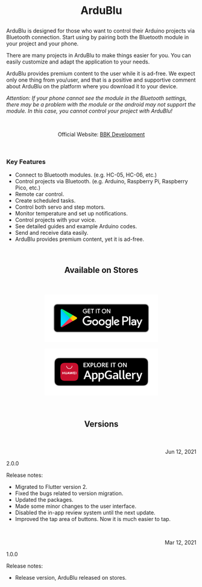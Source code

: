 # <p align="center">ArduBlu</p> 

ArduBlu is designed for those who want to control their Arduino projects via Bluetooth connection. Start using by pairing both the Bluetooth module in your project and your phone.

There are many projects in ArduBlu to make things easier for you. You can easily customize and adapt the application to your needs.

ArduBlu provides premium content to the user while it is ad-free. We expect only one thing from you/user, and that is a positive and supportive comment about ArduBlu on the platform where you download it to your device.

<i>Attention: If your phone cannot see the module in the Bluetooth settings, there may be a problem with the module or the android may not support the module. In this case, you cannot control your project with ArduBlu!</i>

&nbsp;

<p align="center">Official Website: <a href="https://www.bbkdevelopment.com/bbk-development/ardublu">BBK Development</a></p>

&nbsp;

### Key Features
-	Connect to Bluetooth modules. (e.g. HC-05, HC-06, etc.)
-   Control projects via Bluetooth. (e.g. Arduino, Raspberry Pi, Raspberry Pico, etc.)
-   Remote car control.
-   Create scheduled tasks.
-   Control both servo and step motors.
-   Monitor temperature and set up notifications.
-   Control projects with your voice.
-   See detailed guides and example Arduino codes.
-   Send and receive data easily.
-   ArduBlu provides premium content, yet it is ad-free.

&nbsp;

## <p align="center">Available on Stores</p> 

&nbsp;

[<p align="center"><img src="images/badge-black1.png" width="300"></p>](https://play.google.com/store/apps/details?id=com.BBKDevelopment.ArduBlu)[<p align="center"><img src="images/badge-black2.png" width="300"></p>](https://appgallery.huawei.com/#/app/C104396175)

&nbsp;

## <p align="center">Versions</p> 

&nbsp;

<p align=right>Jun 12, 2021</p>
<p align=left>2.0.0</p> 

Release notes:

- Migrated to Flutter version 2.
- Fixed the bugs related to version migration.
- Updated the packages.
- Made some minor changes to the user interface.
- Disabled the in-app review system until the next update.
- Improved the tap area of buttons. Now it is much easier to tap.

&nbsp;

<p align=right>Mar 12, 2021</p>
<p align=left>1.0.0</p>

Release notes:

- Release version, ArduBlu released on stores.
